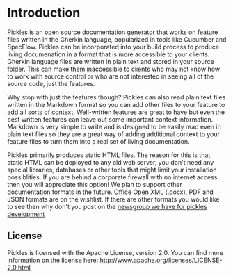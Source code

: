 Introduction
============

Pickles is an open source documentation generator that works on feature files written in the Gherkin language, popularized in tools like Cucumber and SpecFlow.  Pickles can be incorporated into your build process to produce living documenation in a format that is more accessible to your clients.  Gherkin language files are written in plain text and stored in your source folder.  This can make them inaccessible to clients who may not know how to work with source control or who are not interested in seeing all of the source code, just the features.

Why stop with just the features though?  Pickles can also read plain text files written in the Markdown format so you can add other files to your feature to add all sorts of context.  Well-written features are great to have but even the best written features can leave out some important context information.  Markdown is very simple to write and is designed to be easily read even in plain text files so they are a great way of adding additional context to your feature files to turn them into a real set of living documentation.

Pickles primarily produces static HTML files.  The reason for this is that static HTML can be deployed to any old web server, you don't need any special libraries, databases or other tools that might limit your installation possiblities.  If you are behind a corporate firewall with no internet access then you will appreciate this option!  We plan to support other documentation formats in the future.  Office Open XML (.docx), PDF and JSON formats are on the wishlist.  If there are other formats you would like to see then why don't you post on the [newsgroup we have for pickles development][1]

License
-------

Pickles is licensed with the Apache License, version 2.0.  You can find more information on the license here: http://www.apache.org/licenses/LICENSE-2.0.html

  [1]: https://groups.google.com/forum/?hl=en-GB#!forum/pickles-dev "Pickles Google Group"